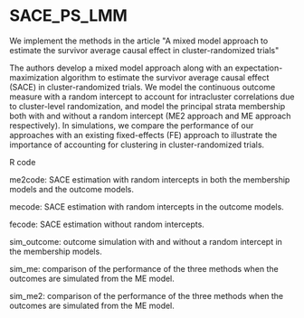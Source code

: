 # SACE_PS_LMM

We implement the methods in the article "A mixed model approach to estimate the survivor average causal effect in cluster-randomized trials"

The authors develop a mixed model approach along with an expectation-maximization algorithm to estimate the survivor average causal effect (SACE) in cluster-randomized trials. We model the continuous outcome measure with a random intercept to account for intracluster correlations due to cluster-level randomization, and model the principal strata membership both with and without a random intercept (ME2 approach and ME approach respectively). In simulations, we compare the performance of our approaches with an existing fixed-effects (FE) approach to illustrate the importance of accounting for clustering in cluster-randomized trials.

R code

me2code: SACE estimation with random intercepts in both the membership models and the outcome models.

mecode: SACE estimation with random intercepts in the outcome models.

fecode: SACE estimation without random intercepts.

sim_outcome: outcome simulation with and without a random intercept in the membership models.

sim_me: comparison of the performance of the three methods when the outcomes are simulated from the ME model.

sim_me2: comparison of the performance of the three methods when the outcomes are simulated from the ME model.
